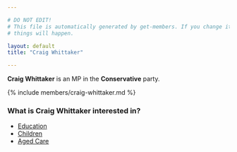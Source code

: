 ```yaml
---

# DO NOT EDIT!
# This file is automatically generated by get-members. If you change it, bad
# things will happen.

layout: default
title: "Craig Whittaker"

---
```


**Craig Whittaker** is an MP in the **Conservative** party.

{% include members/craig-whittaker.md %}

### What is Craig Whittaker interested in?


* [Education](/interests/education.html)
* [Children](/interests/children.html)
* [Aged Care](/interests/aged-care.html)
